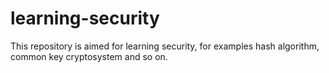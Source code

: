 # learning-security
This repository is aimed for learning security, for examples hash algorithm, common key cryptosystem and so on.
